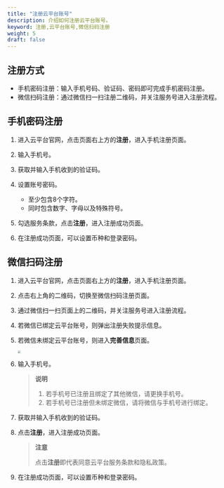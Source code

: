 ```yaml
---
title: "注册云平台账号"
description: 介绍如何注册云平台账号。
keyword: 注册,云平台账号,微信扫码注册
weight: 5
draft: false
---
```


## 注册方式

- 手机密码注册：输入手机号码、验证码、密码即可完成手机密码注册。
- 微信扫码注册：通过微信扫一扫注册二维码，并关注服务号进入注册流程。

## 手机密码注册

1. 进入云平台官网，点击页面右上方的**注册**，进入手机注册页面。

2. 输入手机号。

3. 获取并输入手机收到的验证码。

4. 设置账号密码。

   - 至少包含8个字符。
   - 同时包含数字、字母以及特殊符号。

5. 勾选服务条款，点击**注册**，进入注册成功页面。

6. 在注册成功页面，可以设置币种和登录密码。

## 微信扫码注册

1. 进入云平台官网，点击页面右上方的**注册**，进入手机注册页面。

2. 点击右上角的二维码，切换至微信扫码注册页面。

3. 通过微信扫一扫页面上的二维码，并关注服务号进入注册流程。

4. 若微信已绑定云平台账号，则弹出注册失败提示信息。

5. 若微信未绑定云平台账号，则进入**完善信息**页面。

   <img src="../../_images/user_signup_complete_info.png" style="zoom:40%;" />

6. 输入手机号。

   > **说明**
   >
   > 1. 若手机号已注册且绑定了其他微信，请更换手机号。
   > 2. 若手机号已注册但未绑定微信，请将微信与手机号进行绑定。

7. 获取并输入手机收到的验证码。

8. 点击**注册**，进入注册成功页面。

   > **注意**
   >
   > 点击**注册**即代表同意云平台服务条款和隐私政策。

9. 在注册成功页面，可以设置币种和登录密码。


